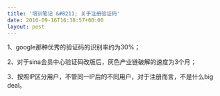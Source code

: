 ```yaml
---
title: '培训笔记 &#8211; 关于注册验证码'
date: 2010-09-16T16:38:57+00:00
layout: post
---
```

1、google那种优秀的验证码的识别率约为30%；
  
2、对于sina会员中心验证码改版后，灰色产业链破解的速度为3个月；
  
3、按照IP区分用户，不管同一IP后的不同用户，对于注册而言，不是什么big deal。
